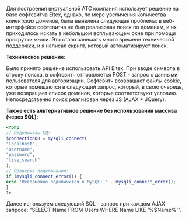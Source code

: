 

Для построения виртуальной АТС компания использует решение на базе софтсвитча Eltex, однако, по мере увеличения количества клиентских доменов, была выявлена следующая проблема: в веб-интерфейсе софтсвитча не был реализован поиск по доменам, и их приходилось искать в небольшом всплывающем окне при помощи прокрутки мыши. Это стало занимать много времени технической поддержки, и я написал скрипт, который автоматизирует поиск.

**Техническое решение:**

Было принято решение использовать API Eltex. При вводе символа в строку поиска, в софтсвитч отправляется POST - запрос с данными пользователя для авторизации. Софтсвитч возвращает файлы cookie, которые помещаются в следующий запрос, который, в свою очередь, уже возвращает список доменов, которые соответствуют условию. Непосредственно поиск реализован через JS (AJAX + JQuery).

**Также есть альтернативное решение без использования массива (через SQL):**

```php 
<?php
// Подключаем БД:
$connectionDB = mysqli_connect(
"localhost", 
"username", 
"password", 
"live_search" 
);
// Проверка подключения:
if (mysqli_connect_error()) {
echo "Невозможно подключится к MySQL: " . mysqli_connect_error();
}
?>
```
Далее используем следующий SQL - запрос при каждом AJAX - запросе: "SELECT Name FROM Users WHERE Name LIKE '%$Name%'".

